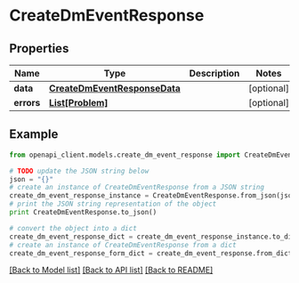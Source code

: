 # CreateDmEventResponse


## Properties
Name | Type | Description | Notes
------------ | ------------- | ------------- | -------------
**data** | [**CreateDmEventResponseData**](CreateDmEventResponseData.md) |  | [optional] 
**errors** | [**List[Problem]**](Problem.md) |  | [optional] 

## Example

```python
from openapi_client.models.create_dm_event_response import CreateDmEventResponse

# TODO update the JSON string below
json = "{}"
# create an instance of CreateDmEventResponse from a JSON string
create_dm_event_response_instance = CreateDmEventResponse.from_json(json)
# print the JSON string representation of the object
print CreateDmEventResponse.to_json()

# convert the object into a dict
create_dm_event_response_dict = create_dm_event_response_instance.to_dict()
# create an instance of CreateDmEventResponse from a dict
create_dm_event_response_form_dict = create_dm_event_response.from_dict(create_dm_event_response_dict)
```
[[Back to Model list]](../README.md#documentation-for-models) [[Back to API list]](../README.md#documentation-for-api-endpoints) [[Back to README]](../README.md)



